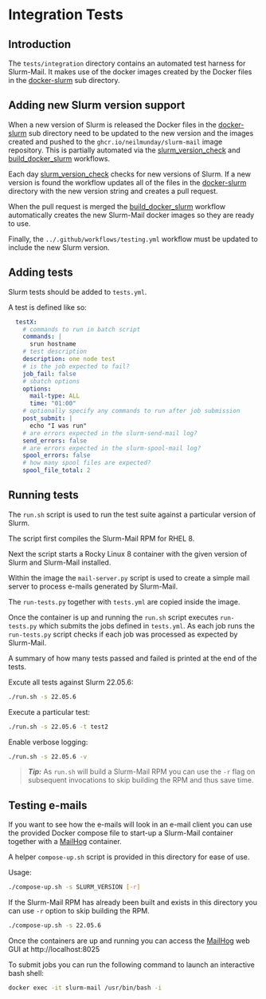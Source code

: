 # Integration Tests

## Introduction

The `tests/integration` directory contains an automated test harness for Slurm-Mail. It makes use of the docker images created by the Docker files in the [docker-slurm](docker-slurm) sub directory.

## Adding new Slurm version support

When a new version of Slurm is released the Docker files in the [docker-slurm](docker-slurm) sub directory need to be updated to the new version and the images created and pushed to the `ghcr.io/neilmunday/slurm-mail` image repository. This is partially automated via the [slurm_version_check](../../.github/workflows/slurm_version_check.yml) and [build_docker_slurm](../../.github/workflows/build_docker_slurm.yml) workflows.

Each day [slurm_version_check](../../.github/workflows/slurm_version_check.yml) checks for new versions of Slurm. If a new version is found the workflow updates all of the files in the [docker-slurm](docker-slurm) directory with the new version string and creates a pull request.

When the pull request is merged the [build_docker_slurm](../../.github/workflows/build_docker_slurm.yml) workflow automatically creates the new Slurm-Mail docker images so they are ready to use.

Finally, the `../.github/workflows/testing.yml` workflow must be updated to include the new Slurm version.

## Adding tests

Slurm tests should be added to `tests.yml`.

A test is defined like so:

```yaml
  testX:
    # commands to run in batch script
    commands: |
      srun hostname  
    # test description
    description: one node test
    # is the job expected to fail?
    job_fail: false
    # sbatch options
    options:
      mail-type: ALL
      time: "01:00"
    # optionally specify any commands to run after job submission
    post_submit: |
      echo "I was run"
    # are errors expected in the slurm-send-mail log?
    send_errors: false
    # are errors expected in the slurm-spool-mail log?
    spool_errors: false
    # how many spool files are expected?
    spool_file_total: 2
```

## Running tests

The `run.sh` script is used to run the test suite against a particular version of Slurm.

The script first compiles the Slurm-Mail RPM for RHEL 8.

Next the script starts a Rocky Linux 8 container with the given version of Slurm and Slurm-Mail installed.

Within the image the `mail-server.py` script is used to create a simple mail server to process e-mails generated by Slurm-Mail.

The `run-tests.py` together with `tests.yml` are copied inside the image.

Once the container is up and running the `run.sh` script executes `run-tests.py` which submits the jobs defined in `tests.yml`. As each job runs the `run-tests.py` script checks if each job was processed as expected by Slurm-Mail.

A summary of how many tests passed and failed is printed at the end of the tests.

Excute all tests against Slurm 22.05.6:

```bash
./run.sh -s 22.05.6
```

Execute a particular test:

```bash
./run.sh -s 22.05.6 -t test2
```

Enable verbose logging:

```bash
./run.sh -s 22.05.6 -v
```

> **_Tip:_** As `run.sh` will build a Slurm-Mail RPM you can use the `-r` flag on subsequent invocations to skip building the RPM and thus save time.

## Testing e-mails

If you want to see how the e-mails will look in an e-mail client you can use the provided Docker compose file to start-up a Slurm-Mail container together with a [MailHog](https://hub.docker.com/r/mailhog/mailhog/) container.

A helper `compose-up.sh` script is provided in this directory for ease of use.

Usage:

```bash
./compose-up.sh -s SLURM_VERSION [-r]
```

If the Slurm-Mail RPM has already been built and exists in this directory you can use `-r` option to skip building the RPM.

```bash
./compose-up.sh -s 22.05.6
```

Once the containers are up and running you can access the [MailHog](https://hub.docker.com/r/mailhog/mailhog/) web GUI at http://localhost:8025

To submit jobs you can run the following command to launch an interactive bash shell:

```bash
docker exec -it slurm-mail /usr/bin/bash -i
```
